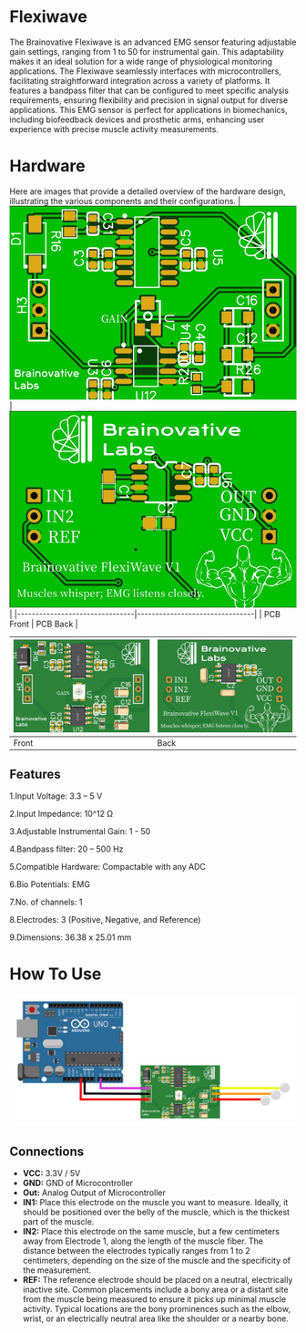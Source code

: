 # Flexiwave
The Brainovative Flexiwave is an advanced EMG sensor featuring adjustable gain settings, ranging from 1 to 50 for instrumental gain. This adaptability makes it an ideal solution for a wide range of physiological monitoring applications. The Flexiwave seamlessly interfaces with microcontrollers, facilitating straightforward integration across a variety of platforms. It features a bandpass filter that can be configured to meet specific analysis requirements, ensuring flexibility and precision in signal output for diverse applications. This EMG sensor is perfect for applications in biomechanics, including biofeedback devices and prosthetic arms, enhancing user experience with precise muscle activity measurements.

# Hardware
Here are images that provide a detailed overview of the hardware design, illustrating the various components and their configurations.
| ![Image 1](https://github.com/BrainovativeLabs/Flexiwave/blob/main/Images/Front.jpg) | ![Image 2](https://github.com/BrainovativeLabs/Flexiwave/blob/main/Images/Back.jpg) |
|--------------------------------|--------------------------------|
| PCB Front    | PCB Back      |

| ![Image 3](https://github.com/BrainovativeLabs/Flexiwave/blob/main/Images/PCB_Front.jpg) | ![Image 4](https://github.com/BrainovativeLabs/Flexiwave/blob/main/Images/PCB_Back.jpg) |
|--------------------------------|--------------------------------|
| Front        | Back      |

## Features
1.Input Voltage: 3.3 – 5 V

2.Input Impedance: 10^12 Ω

3.Adjustable Instrumental Gain: 1 - 50

4.Bandpass filter: 20 – 500 Hz

5.Compatible Hardware: Compactable with any ADC

6.Bio Potentials: EMG

7.No. of channels: 1

8.Electrodes: 3 (Positive, Negative, and Reference)

9.Dimensions: 36.38 x 25.01 mm

# How To Use

![Image](https://github.com/BrainovativeLabs/Flexiwave/blob/main/Images/Connection.jpg) 


## Connections

- **VCC:** 3.3V / 5V
- **GND:** GND of Microcontroller
- **Out:** Analog Output of Microcontroller
- **IN1:** Place this electrode on the muscle you want to measure. Ideally, it should be positioned over the belly of the muscle, which is the thickest part of the muscle.
- **IN2:** Place this electrode on the same muscle, but a few centimeters away from Electrode 1, along the length of the muscle fiber. The distance between the electrodes typically ranges from 1 to 2 centimeters, depending on the size of the muscle and the specificity of the measurement.
- **REF:** The reference electrode should be placed on a neutral, electrically inactive site. Common placements include a bony area or a distant site from the muscle being measured to ensure it picks up minimal muscle activity. Typical locations are the bony prominences such as the elbow, wrist, or an electrically neutral area like the shoulder or a nearby bone.






